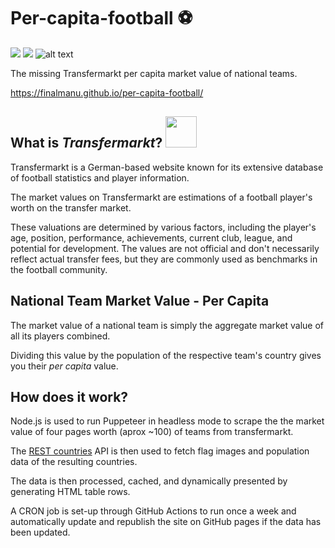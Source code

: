 # Per-capita-football ⚽️
![](https://img.shields.io/badge/Node%20js-339933?style=for-the-badge&logo=nodedotjs&logoColor=white)
![](https://img.shields.io/badge/Puppeteer-40B5A4?style=for-the-badge&logo=Puppeteer&logoColor=white)
![alt text](https://img.shields.io/badge/GitHub_Actions-2088FF?style=for-the-badge&logo=github-actions&logoColor=white)



The missing Transfermarkt per capita market value of national teams.

https://finalmanu.github.io/per-capita-football/

## What is *Transfermarkt*? <a href="https://www.transfermarkt.us/"><img src="https://tmsi.akamaized.net/head/transfermarkt_logo.svg" style="width: 50px; height: auto;"></a>

Transfermarkt is a German-based website known for its extensive database of football statistics and player information.

The market values on Transfermarkt are estimations of a football player's worth on the transfer market. 

These valuations are determined by various factors, including the player's age, position, performance, achievements, current club, league, and potential for development. The values are not official and don't necessarily reflect actual transfer fees, but they are commonly used as benchmarks in the football community.

## National Team Market Value - Per Capita 

The market value of a national team is simply the aggregate market value of all its players combined. 

Dividing this value by the population of the respective team's country gives you their *per capita* value.

## How does it work? 

Node.js is used to run Puppeteer in headless mode to scrape the the market value of four pages worth (aprox ~100) of teams from transfermarkt.

The [REST countries](https://restcountries.com/) API is then used to fetch flag images and population data of the resulting countries.

The data is then processed, cached, and dynamically presented by generating HTML table rows. 

A CRON job is set-up through GitHub Actions to run once a week and automatically update and republish the site on GitHub pages if the data has been updated.




    


